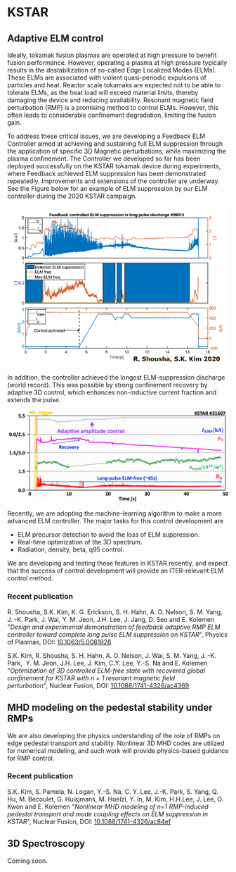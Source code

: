 # KSTAR

## Adaptive ELM control

Ideally, tokamak fusion plasmas are operated at high pressure to benefit fusion performance. However, operating a plasma at high pressure typically results in the destabilization of so-called Edge Localized Modes (ELMs). These ELMs are associated with violent quasi-periodic expulsions of particles and heat. Reactor scale tokamaks are expected not to be able to tolerate ELMs, as the heat load will exceed material limits, thereby damaging the device and reducing availability. Resonant magnetic field perturbation (RMP) is a promising method to control ELMs. However, this often leads to considerable confinement degradation, limiting the fusion gain.

To address these critical issues, we are developing a Feedback ELM Controller aimed at achieving and sustaining full ELM suppression through the application of specific 3D Magnetic perturbations, while maximizing the plasma confinement. The Controller we developed so far has been deployed successfully on the KSTAR tokamak device during experiments, where Feedback achieved ELM suppression has been demonstrated repeatedly. Improvements and extensions of the controller are underway. See the Figure below for an example of ELM suppression by our ELM controller during the 2020 KSTAR campaign.

![Feedback controlled ELM suppression in KSTAR, 2020](../images/kstar_1.png)

In addition, the controller achieved the longest ELM-suppression discharge (world record). This was possible by strong confinement recovery by adaptive 3D control, which enhances non-inductive current fraction and extends the pulse.

![Long-pulse ELM suppression using adaptive 3D control, 2022](../images/kstar_2.png)

Recently, we are adopting the machine-learning algorithm to make a more advanced ELM controller. The major tasks for this control development are

- ELM precursor detection to avoid the loss of ELM suppression.
- Real-time optimization of the 3D spectrum.
- Radiation, density, beta, q95 control.

We are developing and testing these features in KSTAR recently, and expect that the success of control development will provide an ITER-relevant ELM control method.

### Recent publication

R. Shousha, S.K. Kim, K. G. Erickson, S. H. Hahn, A. O. Nelson, S. M. Yang, J. -K. Park, J. Wai, Y. M. Jeon, J.H. Lee, J. Jang, D. Seo and E. Kolemen "*Design and experimental demonstration of feedback adaptive RMP ELM controller toward complete long pulse ELM suppression on KSTAR*", Physics of Plasmas, DOI: [10.1063/5.0081928](https://doi.org/10.1063/5.0081928)

S.K. Kim, R. Shousha, S. H. Hahn, A. O. Nelson, J. Wai, S. M. Yang, J. -K. Park,  Y. M. Jeon, J.H. Lee, J. Kim, C.Y. Lee, Y.-S. Na and E. Kolemen "*Optimization of 3D controlled ELM-free state with recovered global confinement for KSTAR with n = 1 resonant magnetic field perturbation*", Nuclear Fusion, DOI: [10.1088/1741-4326/ac4369](https://doi.org/10.1088/1741-4326/ac4369)

## MHD modeling on the pedestal stability under RMPs

We are also developing the physics understanding of the role of RMPs on edge pedestal transport and stability. Nonlinear 3D MHD codes are utilized for numerical modeling, and such work will provide physics-based guidance for RMP control.


### Recent publication
S.K. Kim, S. Pamela, N. Logan, Y.-S. Na, C. Y. Lee, J.-K. Park, S. Yang, Q. Hu, M. Becoulet, G. Huisjmans, M. Hoelzl, Y. In, M. Kim, H.H.Lee, J. Lee, O. Kwon and E. Kolemen "*Nonlinear MHD modeling of n=1 RMP-induced pedestal transport and mode coupling effects on ELM suppression in KSTAR*", Nuclear Fusion, DOI: [10.1088/1741-4326/ac84ef](https://doi.org/10.1088/1741-4326/ac84ef)

## 3D Spectroscopy

Coming soon.
